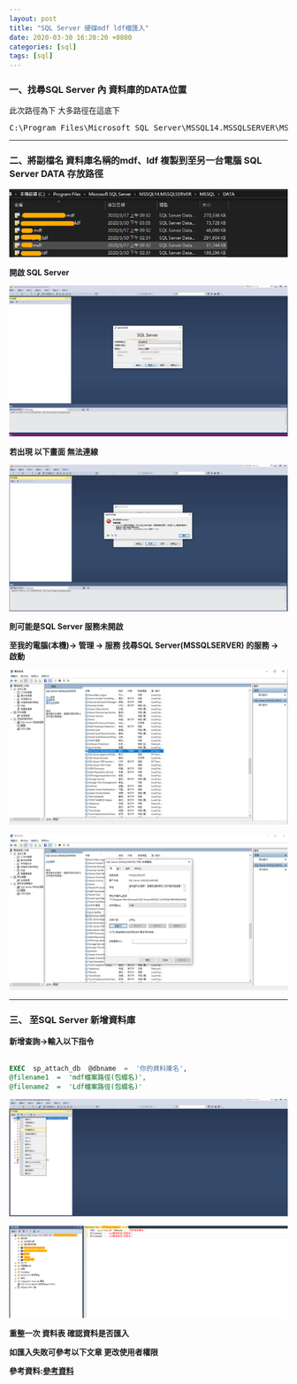 ```yaml
---
layout: post
title: "SQL Server 硬碟mdf ldf檔匯入"
date: 2020-03-30 16:20:20 +0800
categories: [sql]
tags: [sql]
---
```


### 一、找尋SQL Server 內 資料庫的DATA位置

此次路徑為下 大多路徑在這底下

<pre>C:\Program Files\Microsoft SQL Server\MSSQL14.MSSQLSERVER\MSSQL\DATA</pre>

---

### 二、將副檔名 資料庫名稱的mdf、ldf 複製到至另一台電腦 SQL Server DATA 存放路徑

![1](https://raw.githubusercontent.com/dyeat/dyeat.github.io/master/static/img/2020-03-20/1.png)

**開啟 SQL Server**

![2](https://raw.githubusercontent.com/dyeat/dyeat.github.io/master/static/img/2020-03-20/2.png)

**若出現 以下畫面 無法連線**

![3](https://raw.githubusercontent.com/dyeat/dyeat.github.io/master/static/img/2020-03-20/3.png)

**則可能是SQL Server 服務未開啟**

**至我的電腦(本機)-> 管理 -> 服務 找尋SQL Server(MSSQLSERVER) 的服務 -> 啟動**

![4](https://raw.githubusercontent.com/dyeat/dyeat.github.io/master/static/img/2020-03-20/4.png)

![5](https://raw.githubusercontent.com/dyeat/dyeat.github.io/master/static/img/2020-03-20/5.png)

---

### 三、 至SQL Server 新增資料庫

**新增查詢->輸入以下指令**
```sql

EXEC  sp_attach_db  @dbname  =  '你的資料庫名',
@filename1  =  'mdf檔案路徑(包綴名)',
@filename2  =  'Ldf檔案路徑(包綴名)'

```

![6](https://raw.githubusercontent.com/dyeat/dyeat.github.io/master/static/img/2020-03-20/6.png)


![7](https://raw.githubusercontent.com/dyeat/dyeat.github.io/master/static/img/2020-03-20/7.png)

**重整一次 資料表 確認資料是否匯入**

**如匯入失敗可參考以下文章 更改使用者權限**

**參考資料:[參考資料](https://www.itread01.com/p/1408783.html)**

